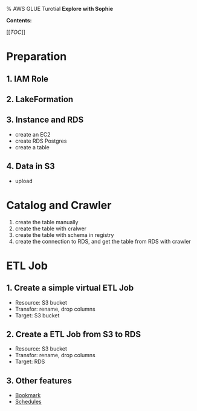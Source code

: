 % AWS GLUE Turotial
**Explore with Sophie**

**Contents:**

[[_TOC_]]

# Preparation
## 1. IAM Role

## 2. LakeFormation

## 3. Instance and RDS
- create an EC2
- create RDS Postgres
- create a table

## 4. Data in S3
- upload

# Catalog and Crawler
1. create the table manually
2. create the table with cralwer
3. create the table with schema in registry
4. create the connection to RDS, and get the table from RDS with crawler

# ETL Job
## 1. Create a simple virtual ETL Job
- Resource: S3 bucket
- Transfor: rename, drop columns
- Target: S3 bucket
## 2. Create a ETL Job from S3 to RDS
- Resource: S3 bucket
- Transfor: rename, drop columns
- Target: RDS
## 3. Other features
- [Bookmark](https://docs.aws.amazon.com/glue/latest/dg/monitor-continuations.html)
- [Schedules](https://docs.aws.amazon.com/glue/latest/dg/monitor-data-warehouse-schedule.html)



